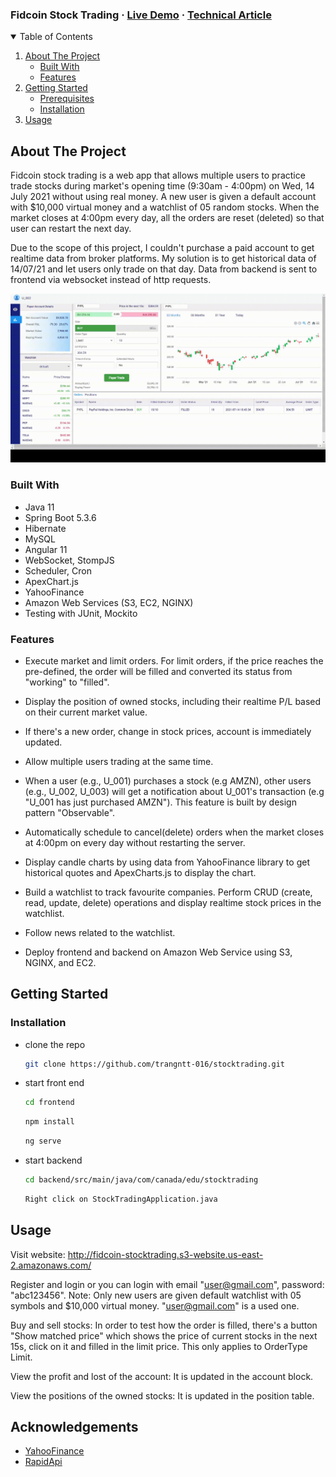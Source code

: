 <h3>Fidcoin Stock Trading · <a href="http://fidcoin-stocktrading.s3-website.us-east-2.amazonaws.com">Live Demo</a>  · <a href="https://medium.com/geekculture/push-notification-for-order-placed-using-observable-design-pattern-with-spring-boot-websocket-9203874f3ebb">Technical Article</a></h3>
</div>

<!-- TABLE OF CONTENTS -->
<details open="open">
  <summary>Table of Contents</summary>
  <ol>
    <li>
      <a href="#about-the-project">About The Project</a>
      <ul>
        <li><a href="#built-with">Built With</a></li>
        <li><a href="#built-with">Features</a></li>
      </ul>
    </li>
    <li>
      <a href="#getting-started">Getting Started</a>
      <ul>
        <li><a href="#prerequisites">Prerequisites</a></li>
        <li><a href="#installation">Installation</a></li>
      </ul>
    </li>
    <li><a href="#usage">Usage</a></li>
  </ol>
</details>



<!-- ABOUT THE PROJECT -->
## About The Project
Fidcoin stock trading is a web app that allows multiple users to practice trade stocks during market's opening time (9:30am - 4:00pm) on Wed, 14 July 2021 without using real money. A new user is given a default account with $10,000 virtual money and a watchlist of 05 random stocks. When the market closes at 4:00pm every day, all the orders are reset (deleted) so that user can restart the next day.

Due to the scope of this project, I couldn't purchase a paid account to get realtime data from broker platforms. My solution is to get historical data of 14/07/21 and let users only trade on that day. Data from backend is sent to frontend via websocket instead of http requests.

![Product Name Screen Shot](images/1_kqj7J5JJXXWAswwRYFdJHw.gif)

### Built With
* Java 11
* Spring Boot 5.3.6
* Hibernate
* MySQL
* Angular 11
* WebSocket, StompJS
* Scheduler, Cron
* ApexChart.js
* YahooFinance
* Amazon Web Services (S3, EC2, NGINX)
* Testing with JUnit, Mockito

### Features
* Execute market and limit orders. For limit orders, if the price reaches the pre-defined, the order will be filled and converted its status from "working" to "filled".


* Display the position of owned stocks, including their realtime P/L based on their current market value.


* If there's a new order, change in stock prices, account is immediately updated.


* Allow multiple users trading at the same time.


* When a user (e.g., U_001) purchases a stock (e.g AMZN), other users (e.g., U_002, U_003) will get a notification about U_001's transaction (e.g "U_001 has just purchased AMZN"). This feature is built by design pattern "Observable".


* Automatically schedule to cancel(delete) orders when the market closes at 4:00pm on every day without restarting the server.


* Display candle charts by using data from YahooFinance library to get historical quotes and ApexCharts.js to display the chart.


* Build a watchlist to track favourite companies. Perform CRUD (create, read, update, delete) operations and display realtime stock prices in the watchlist.


* Follow news related to the watchlist. 


* Deploy frontend and backend on Amazon Web Service using S3, NGINX, and EC2.

## Getting Started

### Installation

* clone the repo
   ```sh
   git clone https://github.com/trangntt-016/stocktrading.git
   ```

* start front end
  ```sh
  cd frontend
  ```
  ```sh
  npm install
  ```
  ```sh
  ng serve
  ```
* start backend
  ```sh
  cd backend/src/main/java/com/canada/edu/stocktrading
  ```
    ```sh
  Right click on StockTradingApplication.java
  ```

## Usage

Visit website: http://fidcoin-stocktrading.s3-website.us-east-2.amazonaws.com/

Register and login or you can login with email "user@gmail.com", password: "abc123456". Note: Only new users are given default watchlist with 05 symbols and $10,000 virtual money. "user@gmail.com" is a used one.

Buy and sell stocks: In order to test how the order is filled, there's a button "Show matched price" which shows the price of current stocks in the next 15s, click on it and filled in the limit price. This only applies to OrderType Limit.

View the profit and lost of the account: It is updated in the account block.

View the positions of the owned stocks: It is updated in the position table.

<!-- ACKNOWLEDGEMENTS -->
## Acknowledgements
* [YahooFinance](https://www.webpagefx.com/tools/emoji-cheat-sheet)
* [RapidApi](https://shields.io)
